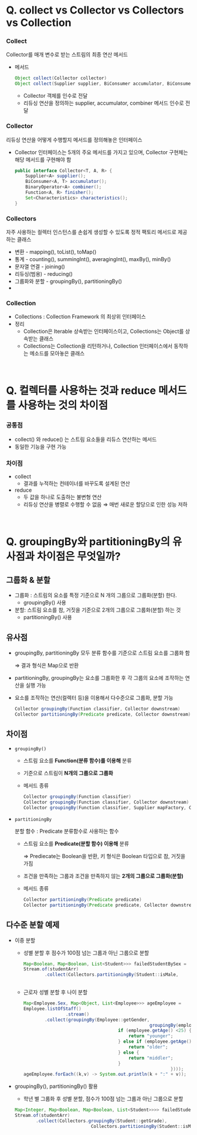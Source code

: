 # Q. collect vs Collector vs Collectors vs Collection

### Collect

Collector를 매개 변수로 받는 스트림의 최종 연산 메서드

- 메서드
    
    ```java
    Object collect(Collector collector)
    Object collect(Supplier supplier, BiConsumer accumulator, BiConsumer combiner)
    ```
    
    - Collector 객체를 인수로 전달
    - 리듀싱 연산을 정의하는 supplier, accumulator, combiner 메서드 인수로 전달

### Collector

리듀싱 연산을 어떻게 수행할지 메서드를 정의해놓은 인터페이스 

- Collector 인터페이스는 5개의 주요 메서드를 가지고 있으며, Collector 구현체는 해당 메서드를 구현해야 함
    
    ```java
    public interface Collector<T, A, R> {
    	Supplier<A> supplier();
    	BiConsumer<A, T> accumulator();
    	BinaryOperator<A> combiner();
    	Function<A, R> finisher();
    	Set<Characteristics> characteristics();
    }
    ```
    

### Collectors

자주 사용하는 컬렉터 인스턴스를 손쉽게 생성할 수 있도록 정적 팩토리 메서드로 제공하는 클래스

- 변환 - mapping(), toList(), toMap()
- 통계 - counting(), summingInt(), averagingInt(), maxBy(), minBy()
- 문자열 연결 - joining()
- 리듀싱(범용) - reducing()
- 그룹화와 분할 - groupingBy(), partitioningBy()
- 

### Collection

- Collections : Collection Framework 의 최상위 인터페이스
- 정리
    - Collection은 Iterable 상속받는 인터페이스이고, Collections는 Object를 상속받는 클래스
    - Collections는 Collection을 리턴하거나, Collection 인터페이스에서 동작하는 메소드를 모아놓은 클래스

</br>

# Q. 컬렉터를 사용하는 것과 reduce 메서드를 사용하는 것의 차이점

### 공통점

- collect() 와 reduce() 는 스트림 요소들을 리듀스 연산하는 메서드
- 동일한 기능을 구현 가능

### 차이점

- collect
    - 결과를 누적하는 컨테이너를 바꾸도록 설계된 연산
- reduce
    - 두 값을 하나로 도출하는 불변형 연산
    - 리듀싱 연산을 병렬로 수행할 수 없음 ⇒ 매번 새로운 할당으로 인한 성능 저하

</br>

# Q. groupingBy와 partitioningBy의 유사점과 차이점은 무엇일까?

## 그룹화 & 분할

- 그룹화 : 스트림의 요소를 특정 기준으로 N 개의 그룹으로 그룹화(분할) 한다.
    - groupingBy() 사용
- 분할: 스트림 요소를 참, 거짓을 기준으로 2개의 그룹으로 그룹화(분할) 하는 것
    - partitioningBy() 사용

## 유사점

- groupingBy, partitioningBy 모두 분류 함수를 기준으로 스트림 요소를 그룹화 함
    
    ⇒ 결과 형식은 Map으로 반환
    
- partitioningBy, groupingBy는 요소를 그룹화한 후 각 그룹의 요소에 조작하는 연산을 실행 가능
- 요소를 조작하는 연산(컬렉터 등)을 이용해서 다수준으로 그룹화, 분할 가능
    
    ```java
    Collector groupingBy(Function classifier, Collector downstream)
    Collector partitioningBy(Predicate predicate, Collector downstream)
    ```
    

## 차이점

- `groupingBy()`
    - 스트림 요소를 **Function(분류 함수)를 이용해** 분류
    - 기준으로 스트림이 **N개의 그룹으로 그룹화**
    - 메서드 종류
        
        ```java
        Collector groupingBy(Function classifier)
        Collector groupingBy(Function classifier, Collector downstream)
        Collector groupingBy(Function classifier, Supplier mapFactory, Collector downstream)
        ```
        
- `partitioningBy`
    
    분할 함수 : Predicate 분류함수로 사용하는 함수
    
    - 스트림 요소를 **Predicate(분할 함수) 이용해** 분류
        
        ⇒ Prediecate는 Boolean을 반환, 키 형식은 Boolean 타입으로 참, 거짓을 가짐
        
    - 조건을 만족하는 그룹과 조건을 만족하지 않는 **2개의 그룹으로 그룹화(분할)**
    - 메서드 종류
        
        ```java
        Collector partitioningBy(Predicate predicate)
        Collector partitioningBy(Predicate predicate, Collector downstream)
        ```
        

## 다수준 분할 예제

- 이중 분할
    - 성별 분할 후 점수가 100점 넘는 그룹과 아닌 그룹으로 분할
        
        ```java
        Map<Boolean, Map<Boolean, List<Student>>> failedStudentBySex = 
        Stream.of(studentArr)
        	    .collect(Collectors.partitioningBy(Student::isMale,
        																		     Collectors.partitioningBy(student -> student.getScore() <= 70)));
        ```
        
    - 근로자 성별 분할 후 나이 분할
        
        ```java
        Map<Employee.Sex, Map<Object, List<Employee>>> ageEmployee = 
        Employee.listOfStaff()
        				.stream()
                .collect(groupingBy(Employee::getGender,
        										        groupingBy(employee -> {
                                            if (employee.getAge() <25) {
                                                return "younger";
                                            } else if (employee.getAge() >50) {
                                                return "older";
                                            } else {
                                                return "middler";
                                            }
        														})));
        ageEmployee.forEach((k,v) -> System.out.println(k + ":" + v));
        ```
        
- groupingBy(), partitioningBy() 활용
    - 학년 별 그룹화 후 성별 분할, 점수가 100점 넘는 그룹과 아닌 그룹으로 분할
    
    ```java
    Map<Integer, Map<Boolean, Map<Boolean, List<Student>>>> failedStudentBySex = 
    Stream.of(studentArr)
    	    .collect(Collectors.groupingBy(Student::getGrade),
    							 Collectors.partitioningBy(Student::isMale,
    																		     Collectors.partitioningBy(student -> student.getScore() <= 100)));
    ```
